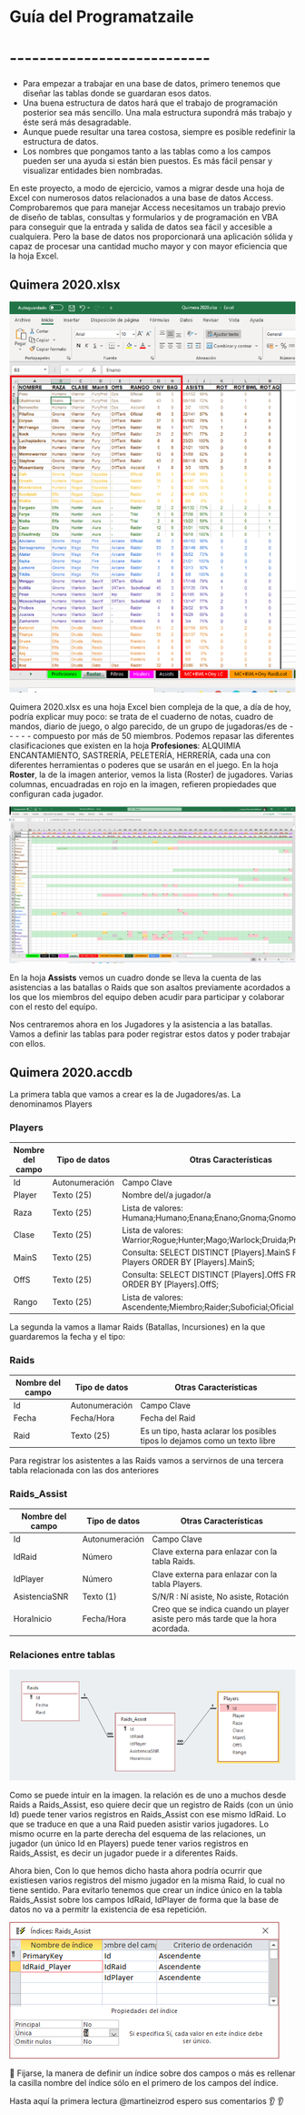 # Guía del Programatzaile
# ---------------------------

* Para empezar a trabajar en una base de datos, primero tenemos que diseñar las tablas donde se guardaran esos datos.
* Una buena estructura de datos hará que el trabajo de programación posterior sea más sencillo. Una mala estructura supondrá más trabajo y éste será más desagradable.
* Aunque puede resultar una tarea costosa, siempre es posible redefinir la estructura de datos. 
* Los nombres que pongamos tanto a las tablas como a los campos pueden ser una ayuda si están bien puestos. Es más fácil pensar y visualizar entidades bien nombradas.

En este proyecto, a modo de ejercicio, vamos a migrar desde una hoja de Excel con numerosos datos relacionados a una base de datos Access. Comprobaremos que para manejar Access necesitamos un trabajo previo de diseño de tablas, consultas y formularios y de programación en VBA para conseguir que la entrada y salida de datos sea fácil y accesible a cualquiera. Pero la base de datos nos proporcionará una aplicación sólida y capaz de procesar una cantidad mucho mayor y con mayor eficiencia que la hoja Excel.

## Quimera 2020.xlsx
![Roster](/images/Roster.png)

Quimera 2020.xlsx es una hoja Excel bien compleja de la que, a día de hoy, podría explicar muy poco: se trata de el cuaderno de notas, cuadro de mandos, diario de juego, o algo parecido, de un grupo de jugadoras/es de - - - - - compuesto por más de 50 miembros. Podemos repasar las diferentes clasificaciones que existen en la hoja **Profesiones**: ALQUIMIA ENCANTAMIENTO, SASTRERÍA, PELETERÍA, HERRERÍA, cada una con diferentes herramientas o poderes que se usarán en el juego.
En la hoja **Roster**, la de la imagen anterior, vemos la lista (Roster) de jugadores. Varias columnas, encuadradas en rojo en la imagen, refieren propiedades que configuran cada jugador. 

![Assists](/images/Assists.png)

En la hoja **Assists** vemos un cuadro donde se lleva la cuenta de las asistencias a las batallas o Raids que son asaltos previamente acordados a los que los miembros del equipo deben acudir para participar y colaborar con el resto del equipo. 

Nos centraremos ahora en los Jugadores y la asistencia a las batallas. Vamos a definir las tablas para poder registrar estos datos y poder trabajar con ellos.

## Quimera 2020.accdb

La primera tabla que vamos a crear es la de Jugadores/as. La denominamos Players

### Players
Nombre del campo | Tipo de datos | Otras Características
------------ | ------------- | -------------
Id | Autonumeración | Campo Clave
Player | Texto (25) | Nombre del/a jugador/a
Raza | Texto (25) | Lista de valores: Humana;Humano;Enana;Enano;Gnoma;Gnomo;Elfa, Elfo
Clase | Texto (25) | Lista de valores: Warrior;Rogue;Hunter;Mago;Warlock;Druida;Priest;Paladin
MainS | Texto (25) | Consulta: SELECT DISTINCT [Players].MainS FROM Players ORDER BY [Players].MainS; 
OffS | Texto (25) | Consulta: SELECT DISTINCT [Players].OffS FROM Players ORDER BY [Players].OffS; 
Rango | Texto (25) | Lista de valores: Ascendente;Miembro;Raider;Suboficial;Oficial

La segunda la vamos a llamar Raids (Batallas, Incursiones) en la que guardaremos la fecha y el tipo:

### Raids
Nombre del campo | Tipo de datos | Otras Características
------------ | ------------- | -------------
Id | Autonumeración | Campo Clave
Fecha | Fecha/Hora | Fecha del Raid
Raid | Texto (25) | Es un tipo, hasta aclarar los posibles tipos lo dejamos como un texto libre

Para registrar los asistentes a las Raids vamos a servirnos de una tercera tabla relacionada con las dos anteriores

### Raids_Assist
Nombre del campo | Tipo de datos | Otras Características
------------ | ------------- | -------------
Id | Autonumeración | Campo Clave
IdRaid | Número | Clave externa para enlazar con la tabla Raids.
IdPlayer | Número | Clave externa para enlazar con la tabla Players.
AsistenciaSNR | Texto (1) | S/N/R : Ní asiste, No asiste, Rotación
HoraInicio | Fecha/Hora | Creo que se indica cuando un player asiste pero más tarde que la hora acordada.

### Relaciones entre tablas

![Relaciones](/images/RelacionesTablas.png)

Como se puede intuir en la imagen. la relación es de uno a muchos desde Raids a Raids_Assist, eso quiere decir que un registro de Raids (con un únio Id) puede tener varios registros en Raids_Assist con ese mismo IdRaid. Lo que se traduce en que a una Raid pueden asistir varios jugadores. Lo mismo ocurre en la parte derecha del esquema de las relaciones, un jugador (un único Id en Players) puede tener varios registros en Raids_Assist, es decir un jugador puede ir a diferentes Raids.

Ahora bien, Con lo que hemos dicho hasta ahora podría ocurrir que existiesen varios registros del mismo jugador en la misma Raid, lo cual no tiene sentido. Para evitarlo tenemos que crear un índice único en la tabla Raids_Assist sobre los campos IdRaid, IdPlayer de forma que la base de datos no va a permitr la existencia de esa repetición.

![Índice Único](/images/IndiceUnico.png)

:eyes: Fijarse, la manera de definir un índice sobre dos campos o más es rellenar la casilla nombre del índice sólo en el primero de los campos del índice.

Hasta aquí la primera lectura @martineizrod espero sus comentarios :ear: :ear:
